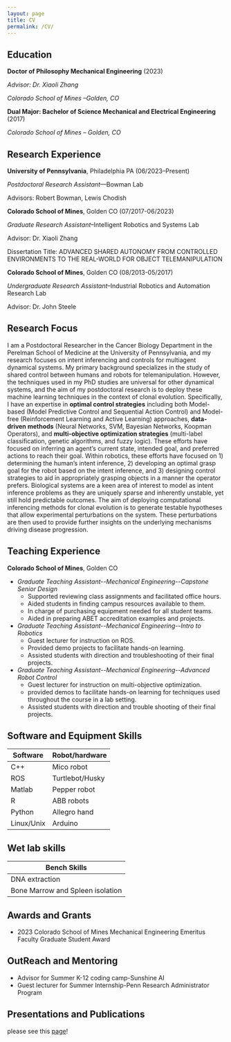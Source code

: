 ```yaml
---
layout: page
title: CV
permalink: /CV/
---
```




## Education
<b>Doctor of Philosophy Mechanical Engineering</b> (2023)
<p><i>Advisor: Dr. Xiaoli Zhang</i></p>
<p><i>Colorado School of Mines –Golden, CO</i></p>

<b>Dual Major: Bachelor of Science Mechanical and Electrical Engineering</b> (2017)
<p><i>Colorado School of Mines – Golden, CO</i></p>

## Research Experience
<b>University of Pennsylvania</b>, Philadelphia PA (06/2023–Present)
<p><i>Postdoctoral Research Assistant</i>—Bowman Lab </p>
<p>Advisors: Robert Bowman, Lewis Chodish</p>


<b>Colorado School of Mines</b>, Golden CO (07/2017-06/2023)
<p><i>Graduate Research Assistant</i>–Intelligent Robotics and Systems Lab </p>
<p> Advisor: Dr. Xiaoli Zhang</p>
<p> Dissertation Title: ADVANCED SHARED AUTONOMY FROM CONTROLLED ENVIRONMENTS TO THE REAL-WORLD FOR OBJECT TELEMANIPULATION</p>


<b>Colorado School of Mines</b>, Golden CO (08/2013-05/2017)
<p> <i>Undergraduate Research Assistant</i>–Industrial Robotics and Automation Research Lab </p>
<p>Advisor: Dr. John Steele</p>

## Research Focus
I am a Postdoctoral Researcher in the Cancer Biology Department in the Perelman School of Medicine at the University of Pennsylvania, and my research focuses on intent inferencing and controls for multiagent dynamical systems. My primary background specializes in the study of shared control between humans and robots for telemanipulation. However, the techniques used in my PhD studies are universal for other dynamical systems, and the aim of my postdoctoral research is to deploy these machine learning techniques in the context of clonal evolution. Specifically, I have an expertise in <b>optimal control strategies</b> including both Model-based (Model Predictive Control and Sequential Action Control) and Model-free (Reinforcement Learning and Active Learning) approaches, <b>data-driven methods</b> (Neural Networks, SVM, Bayesian Networks, Koopman Operators), and <b>multi-objective optimization strategies</b> (multi-label classification, genetic algorithms, and fuzzy logic). These efforts have focused on inferring an agent’s current state, intended goal, and preferred actions to reach their goal. Within robotics, these efforts have focused on 1) determining the human’s intent inference, 2) developing an optimal grasp goal for the robot based on the intent inference, and 3) designing control strategies to aid in appropriately grasping objects in a manner the operator prefers. Biological systems are a keen area of interest to model as intent inference problems as they are uniquely sparse and inherently unstable, yet still hold predictable outcomes. The aim of deploying computational inferencing methods for clonal evolution is to generate testable hypotheses that allow experimental perturbations on the system. These perturbations are then used to provide further insights on the underlying mechanisms driving disease progression.


## Teaching Experience
<b>Colorado School of Mines</b>, Golden CO 
* *Graduate Teaching Assistant--Mechanical Engineering--Capstone Senior Design*
	- Supported reviewing class assignments and facilitated office hours. 
	- Aided students in finding campus resources available to them. 
	- In charge of purchasing equipment needed for all student teams.
	- Aided in preparing ABET accreditation examples and projects.
* *Graduate Teaching Assistant--Mechanical Engineering--Intro to Robotics*
	- Guest lecturer for instruction on ROS.
	- Provided demo projects to facilitate hands-on learning.
	- Assisted students with direction and troubleshooting of their final projects.
* *Graduate Teaching Assistant--Mechanical Engineering--Advanced Robot Control*
	- Guest lecturer for instruction on multi-objective optimization.
	- provided demos to facilitate hands-on learning for techniques used throughout the course in a lab setting.
	- Assisted students with direction and trouble shooting of their final projects.

## Software and Equipment Skills

| Software   | Robot/hardware  |
| ---------- | --------------- |
| C++        | Mico robot      |
| ROS        | Turtlebot/Husky |
| Matlab     | Pepper robot    |
| R          | ABB robots      |
| Python     | Allegro hand    |
| Linux/Unix | Arduino         |

## Wet lab skills

| Bench Skills                     |
| ---------------------------------|
| DNA extraction                   | 
| Bone Marrow and Spleen isolation |

## Awards and Grants
* 2023 Colorado School of Mines Mechanical Engineering Emeritus Faculty Graduate Student Award 

## OutReach and Mentoring
* Advisor for Summer K-12 coding camp-Sunshine AI
* Guest lecturer for Summer Internship-Penn Research Administrator Program

## Presentations and Publications
please see this [page](http://namwob44.github.io/Publications)!


[jekyll-organization]: https://github.com/jekyll
